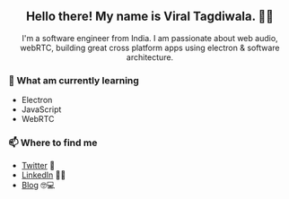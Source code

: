 



<h2 align="center">Hello there! My name is Viral Tagdiwala. 👋🤓</h2>
<p align="center">I'm a software engineer from India.
I am passionate about web audio, webRTC, building great cross platform apps using electron & software architecture.</p>
 


### 📖 What am currently learning
- Electron
- JavaScript
- WebRTC

### 📫 Where to find me
- [Twitter](https://twitter.com/viraltagdiwala) 🐤
- [LinkedIn](https://linkedin.com/in/viraltagdiwala) 👨💼
- [Blog](https://viral98.github.io/blog/) 🤓💻
